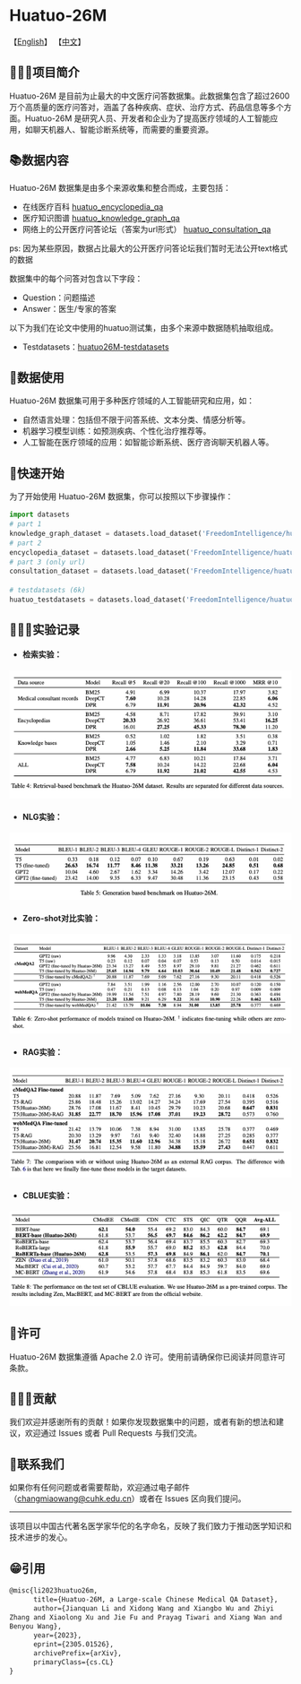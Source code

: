 # Huatuo-26M


【[English](README.md)】 【[中文](README_zh-CN.md)】   


## 👩🏻‍⚕️项目简介

Huatuo-26M 是目前为止最大的中文医疗问答数据集。此数据集包含了超过2600万个高质量的医疗问答对，涵盖了各种疾病、症状、治疗方式、药品信息等多个方面。Huatuo-26M 是研究人员、开发者和企业为了提高医疗领域的人工智能应用，如聊天机器人、智能诊断系统等，而需要的重要资源。



## 📚数据内容

Huatuo-26M 数据集是由多个来源收集和整合而成，主要包括：

- 在线医疗百科 [huatuo_encyclopedia_qa](https://huggingface.co/datasets/FreedomIntelligence/huatuo_encyclopedia_qa)
- 医疗知识图谱 [huatuo_knowledge_graph_qa](https://huggingface.co/datasets/FreedomIntelligence/huatuo_knowledge_graph_qa)
- 网络上的公开医疗问答论坛（答案为url形式） [huatuo_consultation_qa](https://huggingface.co/datasets/FreedomIntelligence/huatuo_consultation_qa) 



ps: 因为某些原因，数据占比最大的公开医疗问答论坛我们暂时无法公开text格式的数据



数据集中的每个问答对包含以下字段：

- Question：问题描述 
- Answer：医生/专家的答案



以下为我们在论文中使用的huatuo测试集，由多个来源中数据随机抽取组成。

- Testdatasets：[huatuo26M-testdatasets](https://huggingface.co/datasets/FreedomIntelligence/huatuo26M-testdatasets)



## 🤖数据使用

Huatuo-26M 数据集可用于多种医疗领域的人工智能研究和应用，如：

- 自然语言处理：包括但不限于问答系统、文本分类、情感分析等。
- 机器学习模型训练：如预测疾病、个性化治疗推荐等。
- 人工智能在医疗领域的应用：如智能诊断系统、医疗咨询聊天机器人等。



## 🚀快速开始

为了开始使用 Huatuo-26M 数据集，你可以按照以下步骤操作：

```python
import datasets
# part 1
knowledge_graph_dataset = datasets.load_dataset('FreedomIntelligence/huatuo_knowledge_graph_qa')
# part 2
encyclopedia_dataset = datasets.load_dataset('FreedomIntelligence/huatuo_encyclopedia_qa')
# part 3 (only url)
consultation_dataset = datasets.load_dataset('FreedomIntelligence/huatuo_consultation_qa')

# testdatasets (6k)
huatuo_testdatasets = datasets.load_dataset('FreedomIntelligence/huatuo26M-testdatasets')
```



## 👩🏻‍🔬实验记录



- #### 检索实验：

<img src="img/retrieve.png" alt="retrieve" style="zoom:100%;" />

- #### NLG实验：



![image-20230517135907642](img/NLG.png)



- #### Zero-shot对比实验：

![image-20230517140031586](img/zero-shot.png)

- #### RAG实验：

![image-20230517140124397](img/rag.png)



- #### CBLUE实验：

#### 

![image-20230517140420680](img/cblue.png)





## 🚁许可

Huatuo-26M 数据集遵循 Apache 2.0 许可。使用前请确保你已阅读并同意许可条款。



## 👷🏻‍♂️贡献

我们欢迎并感谢所有的贡献！如果你发现数据集中的问题，或者有新的想法和建议，欢迎通过 Issues 或者 Pull Requests 与我们交流。



## 📱联系我们

如果你有任何问题或者需要帮助，欢迎通过电子邮件（[changmiaowang@cuhk.edu.cn](mailto:changmiaowang@cuhk.edu.cn)）或者在 Issues 区向我们提问。

------

该项目以中国古代著名医学家华佗的名字命名，反映了我们致力于推动医学知识和技术进步的发心。



## 😁引用

```
@misc{li2023huatuo26m,
      title={Huatuo-26M, a Large-scale Chinese Medical QA Dataset}, 
      author={Jianquan Li and Xidong Wang and Xiangbo Wu and Zhiyi Zhang and Xiaolong Xu and Jie Fu and Prayag Tiwari and Xiang Wan and Benyou Wang},
      year={2023},
      eprint={2305.01526},
      archivePrefix={arXiv},
      primaryClass={cs.CL}
}
```